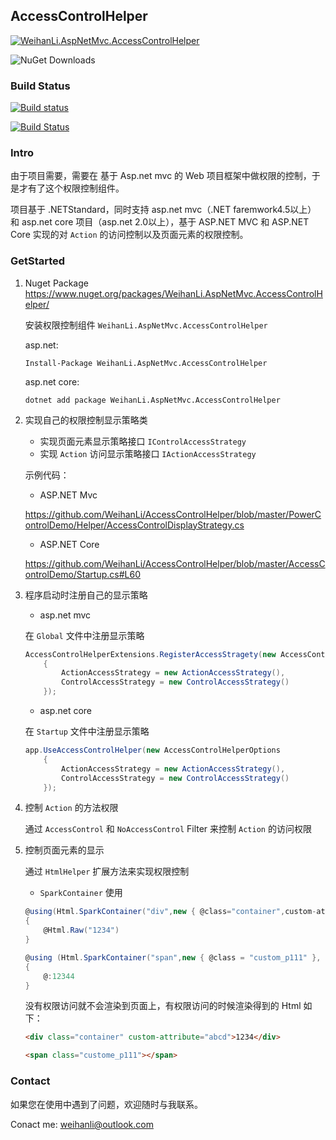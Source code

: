 ## AccessControlHelper

[![WeihanLi.AspNetMvc.AccessControlHelper](https://img.shields.io/nuget/v/WeihanLi.AspNetMvc.AccessControlHelper.svg)](http://www.nuget.org/packages/WeihanLi.AspNetMvc.AccessControlHelper/)

![NuGet Downloads](https://img.shields.io/nuget/dt/WeihanLi.AspNetMvc.AccessControlHelper.svg)

### Build Status

[![Build status](https://ci.appveyor.com/api/projects/status/ht69a1o8b9ss9v8a?svg=true)](https://ci.appveyor.com/project/WeihanLi/accesscontroldemo)

[![Build Status](https://travis-ci.org/WeihanLi/AccessControlHelper.svg?branch=master)](https://travis-ci.org/WeihanLi/AccessControlHelper)

### Intro

由于项目需要，需要在 基于 Asp.net mvc 的 Web 项目框架中做权限的控制，于是才有了这个权限控制组件。

项目基于 .NETStandard，同时支持 asp.net mvc（.NET faremwork4.5以上） 和 asp.net core 项目（asp.net 2.0以上），基于 ASP.NET MVC 和 ASP.NET Core 实现的对 `Action` 的访问控制以及页面元素的权限控制。

### GetStarted

1. Nuget Package <https://www.nuget.org/packages/WeihanLi.AspNetMvc.AccessControlHelper/> 
   
   安装权限控制组件 `WeihanLi.AspNetMvc.AccessControlHelper` 

   asp.net:

   ```
   Install-Package WeihanLi.AspNetMvc.AccessControlHelper
   ```

   asp.net core:

   ```
   dotnet add package WeihanLi.AspNetMvc.AccessControlHelper
   ```

1. 实现自己的权限控制显示策略类

    - 实现页面元素显示策略接口 `IControlAccessStrategy`
    - 实现 `Action` 访问显示策略接口 `IActionAccessStrategy`

    示例代码：
    
    - ASP.NET Mvc
   
   <https://github.com/WeihanLi/AccessControlHelper/blob/master/PowerControlDemo/Helper/AccessControlDisplayStrategy.cs>

    - ASP.NET Core

   <https://github.com/WeihanLi/AccessControlHelper/blob/master/AccessControlDemo/Startup.cs#L60>


1. 程序启动时注册自己的显示策略

    - asp.net mvc

    在 `Global` 文件中注册显示策略
    ``` csharp
    AccessControlHelperExtensions.RegisterAccessStragety(new AccessControlHelperOptions
        {
            ActionAccessStrategy = new ActionAccessStrategy(),
            ControlAccessStrategy = new ControlAccessStrategy()
        });
    ```
    
    - asp.net core

    在 `Startup` 文件中注册显示策略
    ``` csharp
    app.UseAccessControlHelper(new AccessControlHelperOptions
        {
            ActionAccessStrategy = new ActionAccessStrategy(),
            ControlAccessStrategy = new ControlAccessStrategy()
        });
    ```
    

1. 控制 `Action` 的方法权限

    通过 `AccessControl` 和 `NoAccessControl` Filter 来控制 `Action` 的访问权限

1. 控制页面元素的显示

    通过 `HtmlHelper` 扩展方法来实现权限控制

    - `SparkContainer` 使用
    
    ``` csharp
    @using(Html.SparkContainer("div",new { @class="container",custom-attribute = "abcd" }))
    {
        @Html.Raw("1234")
    }

    @using (Html.SparkContainer("span",new { @class = "custom_p111" }, "F7A17FF9-3371-4667-B78E-BD11691CA852"))
    {
        @:12344
    }
    ```

    没有权限访问就不会渲染到页面上，有权限访问的时候渲染得到的 Html 如下：

    ``` html
    <div class="container" custom-attribute="abcd">1234</div>

    <span class="custome_p111"></span>
    ```

### Contact

如果您在使用中遇到了问题，欢迎随时与我联系。

Conact me: <weihanli@outlook.com>
